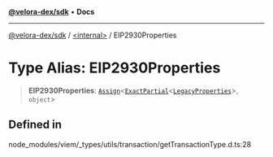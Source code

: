 [**@velora-dex/sdk**](../../README.md) • **Docs**

***

[@velora-dex/sdk](../../globals.md) / [\<internal\>](../README.md) / EIP2930Properties

# Type Alias: EIP2930Properties

> **EIP2930Properties**: [`Assign`](Assign.md)\<[`ExactPartial`](ExactPartial.md)\<[`LegacyProperties`](LegacyProperties.md)\>, `object`\>

## Defined in

node\_modules/viem/\_types/utils/transaction/getTransactionType.d.ts:28
